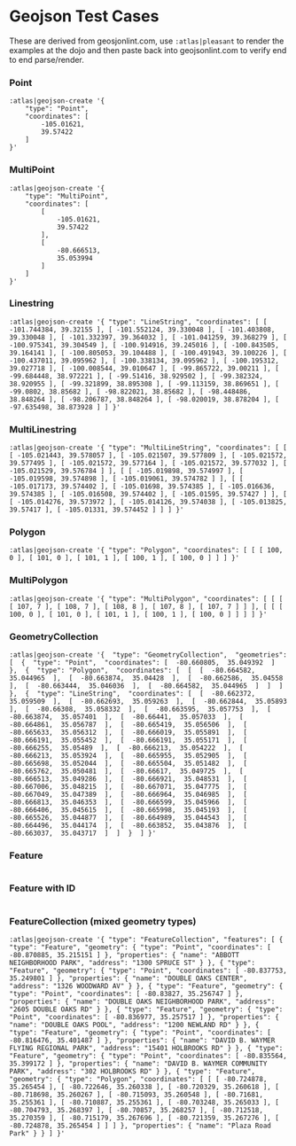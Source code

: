 Geojson Test Cases
==================

These are derived from geosjonlint.com, use ```:atlas|pleasant``` to render the examples at the dojo and then paste back into geojsonlint.com to verify end to end parse/render.

### Point

```
:atlas|geojson-create '{
    "type": "Point",
    "coordinates": [
        -105.01621,
        39.57422
    ]
}'
```
### MultiPoint
```
:atlas|geojson-create '{
    "type": "MultiPoint",
    "coordinates": [
        [
            -105.01621,
            39.57422
        ],
        [
            -80.666513,
            35.053994
        ]
    ]
}'
```
### Linestring

```
:atlas|geojson-create '{ "type": "LineString", "coordinates": [ [ -101.744384, 39.32155 ], [ -101.552124, 39.330048 ], [ -101.403808, 39.330048 ], [ -101.332397, 39.364032 ], [ -101.041259, 39.368279 ], [ -100.975341, 39.304549 ], [ -100.914916, 39.245016 ], [ -100.843505, 39.164141 ], [ -100.805053, 39.104488 ], [ -100.491943, 39.100226 ], [ -100.437011, 39.095962 ], [ -100.338134, 39.095962 ], [ -100.195312, 39.027718 ], [ -100.008544, 39.010647 ], [ -99.865722, 39.00211 ], [ -99.684448, 38.972221 ], [ -99.51416, 38.929502 ], [ -99.382324, 38.920955 ], [ -99.321899, 38.895308 ], [ -99.113159, 38.869651 ], [ -99.0802, 38.85682 ], [ -98.822021, 38.85682 ], [ -98.448486, 38.848264 ], [ -98.206787, 38.848264 ], [ -98.020019, 38.878204 ], [ -97.635498, 38.873928 ] ] }'
```
### MultiLinestring
```
:atlas|geojson-create '{ "type": "MultiLineString", "coordinates": [ [ [ -105.021443, 39.578057 ], [ -105.021507, 39.577809 ], [ -105.021572, 39.577495 ], [ -105.021572, 39.577164 ], [ -105.021572, 39.577032 ], [ -105.021529, 39.576784 ] ], [ [ -105.019898, 39.574997 ], [ -105.019598, 39.574898 ], [ -105.019061, 39.574782 ] ], [ [ -105.017173, 39.574402 ], [ -105.01698, 39.574385 ], [ -105.016636, 39.574385 ], [ -105.016508, 39.574402 ], [ -105.01595, 39.57427 ] ], [ [ -105.014276, 39.573972 ], [ -105.014126, 39.574038 ], [ -105.013825, 39.57417 ], [ -105.01331, 39.574452 ] ] ] }'
```
### Polygon
```
:atlas|geojson-create '{ "type": "Polygon", "coordinates": [ [ [ 100, 0 ], [ 101, 0 ], [ 101, 1 ], [ 100, 1 ], [ 100, 0 ] ] ] }'
```
### MultiPolygon
```
:atlas|geojson-create '{ "type": "MultiPolygon", "coordinates": [ [ [ [ 107, 7 ], [ 108, 7 ], [ 108, 8 ], [ 107, 8 ], [ 107, 7 ] ] ], [ [ [ 100, 0 ], [ 101, 0 ], [ 101, 1 ], [ 100, 1 ], [ 100, 0 ] ] ] ] }'
```
### GeometryCollection
```
:atlas|geojson-create '{  "type": "GeometryCollection",  "geometries": [  {  "type": "Point",  "coordinates": [  -80.660805,  35.049392  ]  },  {  "type": "Polygon",  "coordinates": [  [  [  -80.664582,  35.044965  ],  [  -80.663874,  35.04428  ],  [  -80.662586,  35.04558  ],  [  -80.663444,  35.046036  ],  [  -80.664582,  35.044965  ]  ]  ]  },  {  "type": "LineString",  "coordinates": [  [  -80.662372,  35.059509  ],  [  -80.662693,  35.059263  ],  [  -80.662844,  35.05893  ],  [  -80.66308,  35.058332  ],  [  -80.663595,  35.057753  ],  [  -80.663874,  35.057401  ],  [  -80.66441,  35.057033  ],  [  -80.664861,  35.056787  ],  [  -80.665419,  35.056506  ],  [  -80.665633,  35.056312  ],  [  -80.666019,  35.055891  ],  [  -80.666191,  35.055452  ],  [  -80.666191,  35.055171  ],  [  -80.666255,  35.05489  ],  [  -80.666213,  35.054222  ],  [  -80.666213,  35.053924  ],  [  -80.665955,  35.052905  ],  [  -80.665698,  35.052044  ],  [  -80.665504,  35.051482  ],  [  -80.665762,  35.050481  ],  [  -80.66617,  35.049725  ],  [  -80.666513,  35.049286  ],  [  -80.666921,  35.048531  ],  [  -80.667006,  35.048215  ],  [  -80.667071,  35.047775  ],  [  -80.667049,  35.047389  ],  [  -80.666964,  35.046985  ],  [  -80.666813,  35.046353  ],  [  -80.666599,  35.045966  ],  [  -80.666406,  35.045615  ],  [  -80.665998,  35.045193  ],  [  -80.665526,  35.044877  ],  [  -80.664989,  35.044543  ],  [  -80.664496,  35.044174  ],  [  -80.663852,  35.043876  ],  [  -80.663037,  35.043717  ]  ]  }  ] }'
```
### Feature

```:atlas|geojson-create '{ "type": "Feature", "geometry": { "type": "Polygon", "coordinates": [ [ [ -80.724878, 35.265454 ], [ -80.722646, 35.260338 ], [ -80.720329, 35.260618 ], [ -80.718698, 35.260267 ], [ -80.715093, 35.260548 ], [ -80.71681, 35.255361 ], [ -80.710887, 35.255361 ], [ -80.703248, 35.265033 ], [ -80.704793, 35.268397 ], [ -80.70857, 35.268257 ], [ -80.712518, 35.270359 ], [ -80.715179, 35.267696 ], [ -80.721359, 35.267276 ], [ -80.724878, 35.265454 ] ] ] }, "properties": { "name": "Plaza Road Park" } }'
```

### Feature with ID

```:atlas|geojson-create '{ "type": "Feature", "geometry": { "type": "Polygon", "coordinates": [ [ [ -80.724878, 35.265454 ], [ -80.722646, 35.260338 ], [ -80.720329, 35.260618 ], [ -80.718698, 35.260267 ], [ -80.715093, 35.260548 ], [ -80.71681, 35.255361 ], [ -80.710887, 35.255361 ], [ -80.703248, 35.265033 ], [ -80.704793, 35.268397 ], [ -80.70857, 35.268257 ], [ -80.712518, 35.270359 ], [ -80.715179, 35.267696 ], [ -80.721359, 35.267276 ], [ -80.724878, 35.265454 ] ] ] }, "properties": { "name": "Plaza Road Park" }, "id":123}'
```

### FeatureCollection (mixed geometry types)

```:atlas|geojson-create '{ "type": "FeatureCollection", "features": [ { "type": "Feature", "geometry": { "type": "Point", "coordinates": [ -80.870885, 35.215151 ] }, "properties": { "name": "ABBOTT NEIGHBORHOOD PARK", "address": "1300 SPRUCE ST" } }, { "type": "Feature", "geometry": { "type": "Point", "coordinates": [ -80.837753, 35.249801 ] }, "properties": { "name": "DOUBLE OAKS CENTER", "address": "1326 WOODWARD AV" } }, { "type": "Feature", "geometry": { "type": "Point", "coordinates": [ -80.83827, 35.256747 ] }, "properties": { "name": "DOUBLE OAKS NEIGHBORHOOD PARK", "address": "2605 DOUBLE OAKS RD" } }, { "type": "Feature", "geometry": { "type": "Point", "coordinates": [ -80.836977, 35.257517 ] }, "properties": { "name": "DOUBLE OAKS POOL", "address": "1200 NEWLAND RD" } }, { "type": "Feature", "geometry": { "type": "Point", "coordinates": [ -80.816476, 35.401487 ] }, "properties": { "name": "DAVID B. WAYMER FLYING REGIONAL PARK", "address": "15401 HOLBROOKS RD" } }, { "type": "Feature", "geometry": { "type": "Point", "coordinates": [ -80.835564, 35.399172 ] }, "properties": { "name": "DAVID B. WAYMER COMMUNITY PARK", "address": "302 HOLBROOKS RD" } }, { "type": "Feature", "geometry": { "type": "Polygon", "coordinates": [ [ [ -80.724878, 35.265454 ], [ -80.722646, 35.260338 ], [ -80.720329, 35.260618 ], [ -80.718698, 35.260267 ], [ -80.715093, 35.260548 ], [ -80.71681, 35.255361 ], [ -80.710887, 35.255361 ], [ -80.703248, 35.265033 ], [ -80.704793, 35.268397 ], [ -80.70857, 35.268257 ], [ -80.712518, 35.270359 ], [ -80.715179, 35.267696 ], [ -80.721359, 35.267276 ], [ -80.724878, 35.265454 ] ] ] }, "properties": { "name": "Plaza Road Park" } } ] }'```
